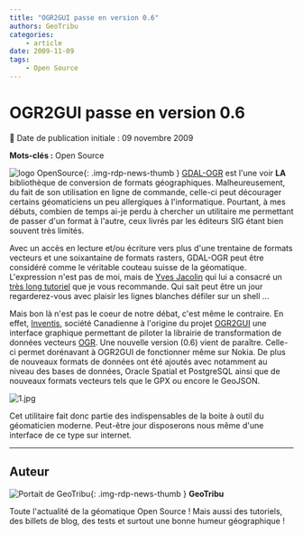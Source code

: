 ```yaml
---
title: "OGR2GUI passe en version 0.6"
authors: GeoTribu
categories:
    - article
date: 2009-11-09
tags:
    - Open Source
---
```


# OGR2GUI passe en version 0.6

:calendar: Date de publication initiale : 09 novembre 2009

**Mots-clés :** Open Source

![logo OpenSource](https://cdn.geotribu.fr/img/logos-icones/opensource.png "Logo Open Source Foundation"){: .img-rdp-news-thumb } [GDAL-OGR](http://www.gdal.org/index.html) est l'une voir **LA** bibliothèque de conversion de formats géographiques. Malheureusement, du fait de son utilisation en ligne de commande, celle-ci peut décourager certains géomaticiens un peu allergiques à l'informatique. Pourtant, à mes débuts, combien de temps ai-je perdu à chercher un utilitaire me permettant de passer d'un format à l'autre, ceux livrés par les éditeurs SIG étant bien souvent très limités.

Avec un accès en lecture et/ou écriture vers plus d'une trentaine de formats vecteurs et une soixantaine de formats rasters, GDAL-OGR peut être considéré comme le véritable couteau suisse de la géomatique. L'expression n'est pas de moi, mais de [Yves Jacolin](http://wiki.osgeo.org/wiki/User:Yjacolin) qui lui a consacré un [très long tutoriel](http://georezo.net/wiki/main:logiciels:gdal:couteau_suisse:start) que je vous recommande. Qui sait peut être un jour regarderez-vous avec plaisir les lignes blanches défiler sur un shell ...

Mais bon là n'est pas le coeur de notre débat, c'est même le contraire. En effet, [Inventis](http://www.inventis.ca/en/home.php), société Canadienne à l'origine du projet [OGR2GUI](http://www.ogr2gui.ca) une interface graphique permettant de piloter la librairie de transformation de données vecteurs [OGR](http://www.gdal.org/ogr/). Une nouvelle version (0.6) vient de paraître. Celle-ci permet dorénavant à OGR2GUI de fonctionner même sur Nokia. De plus de nouveaux formats de données ont été ajoutés avec notamment au niveau des bases de données, Oracle Spatial et PostgreSQL ainsi que de nouveaux formats vecteurs tels que le GPX ou encore le GeoJSON.

![1.jpg](https://cdn.geotribu.fr/img/Blog/divers/1.jpg)

Cet utilitaire fait donc partie des indispensables de la boite à outil du géomaticien moderne. Peut-être jour disposerons nous même d'une interface de ce type sur internet.

----

## Auteur

![Portait de GeoTribu](https://cdn.geotribu.fr/img/internal/charte/geotribu_logo_64x64.png){: .img-rdp-news-thumb }
**GeoTribu**

Toute l'actualité de la géomatique Open Source ! Mais aussi des tutoriels, des billets de blog, des tests et surtout une bonne humeur géographique !
